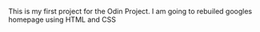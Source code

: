 This is my first project for the Odin Project. I am going to rebuiled googles homepage using HTML and CSS